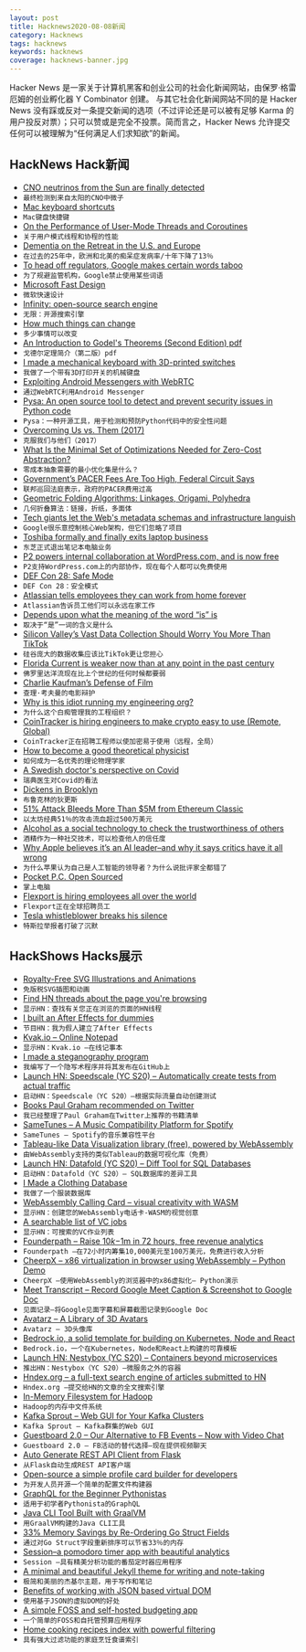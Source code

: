 ```yaml
---
layout: post
title: Hacknews2020-08-08新闻
category: Hacknews
tags: hacknews
keywords: hacknews
coverage: hacknews-banner.jpg
---
```


Hacker News 是一家关于计算机黑客和创业公司的社会化新闻网站，由保罗·格雷厄姆的创业孵化器 Y Combinator 创建。
与其它社会化新闻网站不同的是 Hacker News 没有踩或反对一条提交新闻的选项（不过评论还是可以被有足够 Karma 的用户投反对票）；只可以赞或是完全不投票。简而言之，Hacker News 允许提交任何可以被理解为“任何满足人们求知欲”的新闻。

## HackNews Hack新闻


- [CNO neutrinos from the Sun are finally detected](https://www.syfy.com/syfywire/after-nearly-a-century-elusive-cno-neutrinos-are-finally-seen-from-the-sun)
- `最终检测到来自太阳的CNO中微子`
- [Mac keyboard shortcuts](https://support.apple.com/en-us/HT201236)
- `Mac键盘快捷键`
- [On the Performance of User-Mode Threads and Coroutines](https://inside.java/2020/08/07/loomperformance/)
- `关于用户模式线程和协程的性能`
- [Dementia on the Retreat in the U.S. and Europe](https://www.nytimes.com/2020/08/03/health/alzheimers-dementia-rates.html)
- `在过去的25年中，欧洲和北美的痴呆症发病率/十年下降了13％`
- [To head off regulators, Google makes certain words taboo](https://themarkup.org/google-the-giant/2020/08/07/google-documents-show-taboo-words-antitrust)
- `为了规避监管机构，Google禁止使用某些词语`
- [Microsoft Fast Design](https://www.fast.design/docs/introduction)
- `微软快速设计`
- [Infinity: open-source search engine](https://infinitysearch.co)
- `无限：开源搜索引擎`
- [How much things can change](http://rodneybrooks.com/how-much-things-can-change/)
- `多少事情可以改变`
- [An Introduction to Godel's Theorems (Second Edition) pdf](https://www.logicmatters.net/resources/pdfs/godelbook/GodelBookLM.pdf)
- `戈德尔定理简介（第二版）pdf`
- [I made a mechanical keyboard with 3D-printed switches](https://incoherency.co.uk/blog/stories/jesboard.html)
- `我做了一个带有3D打印开关的机械键盘`
- [Exploiting Android Messengers with WebRTC](https://googleprojectzero.blogspot.com/2020/08/exploiting-android-messengers-part-3.html?m=1)
- `通过WebRTC利用Android Messenger`
- [Pysa: An open source tool to detect and prevent security issues in Python code](https://engineering.fb.com/security/pysa/)
- `Pysa：一种开源工具，用于检测和预防Python代码中的安全性问题`
- [Overcoming Us vs. Them (2017)](http://nautil.us/issue/55/trust/why-your-brain-hates-other-people-rp)
- `克服我们与他们（2017）`
- [What Is the Minimal Set of Optimizations Needed for Zero-Cost Abstraction?](https://robert.ocallahan.org/2020/08/what-is-minimal-set-of-optimizations.html)
- `零成本抽象需要的最小优化集是什么？`
- [Government’s PACER Fees Are Too High, Federal Circuit Says](https://news.bloomberglaw.com/white-collar-and-criminal-law/federal-circuit-affirms-limits-on-how-government-uses-pacer-fees)
- `联邦巡回法庭表示，政府的PACER费用过高`
- [Geometric Folding Algorithms: Linkages, Origami, Polyhedra](https://ocw.mit.edu/courses/electrical-engineering-and-computer-science/6-849-geometric-folding-algorithms-linkages-origami-polyhedra-fall-2012/)
- `几何折叠算法：链接，折纸，多面体`
- [Tech giants let the Web's metadata schemas and infrastructure languish](https://threadreaderapp.com/thread/1291509746000855040.html)
- `Google很乐意控制核心Web架构，但它们忽略了项目`
- [Toshiba formally and finally exits laptop business](https://www.theregister.com/2020/08/07/toshiba_sells_last_dynabook_shares/)
- `东芝正式退出笔记本电脑业务`
- [P2 powers internal collaboration at WordPress.com, and is now free](https://wordpress.com/blog/2020/08/06/improve-your-remote-collaboration-with-p2/)
- `P2支持WordPress.com上的内部协作，现在每个人都可以免费使用`
- [DEF Con 28: Safe Mode](http://defcon.outel.org/)
- `DEF Con 28：安全模式`
- [Atlassian tells employees they can work from home forever](https://www.cnbc.com/2020/08/07/atlassian-tells-employees-they-can-work-from-home-indefinitely.html)
- `Atlassian告诉员工他们可以永远在家工作`
- [Depends upon what the meaning of the word “is” is](https://meaningness.com/eggplant/formal-logic)
- `取决于“是”一词的含义是什么`
- [Silicon Valley’s Vast Data Collection Should Worry You More Than TikTok](https://jacobinmag.com/2020/08/tiktok-surveillance-social-media-trump)
- `硅谷庞大的数据收集应该比TikTok更让您担心`
- [Florida Current is weaker now than at any point in the past century](https://www.whoi.edu/press-room/news-release/florida-current-weakening/)
- `佛罗里达洋流现在比上个世纪的任何时候都要弱`
- [Charlie Kaufman’s Defense of Film](https://newrepublic.com/article/158663/charlie-kaufmans-defense-film)
- `查理·考夫曼的电影辩护`
- [Why is this idiot running my engineering org?](https://medium.com/@bellmar/why-is-this-idiot-running-my-engineering-org-c6e815790cdb)
- `为什么这个白痴管理我的工程组织？`
- [CoinTracker is hiring engineers to make crypto easy to use (Remote, Global)](https://jobs.lever.co/cointracker/abb7f14c-5ad4-474a-ad5a-5356969b2121)
- `CoinTracker正在招聘工程师以使加密易于使用（远程，全局）`
- [How to become a good theoretical physicist](https://www.goodtheorist.science/)
- `如何成为一名优秀的理论物理学家`
- [A Swedish doctor's perspective on Covid](https://sebastianrushworth.com/2020/08/04/how-bad-is-covid-really-a-swedish-doctors-perspective/)
- `瑞典医生对Covid的看法`
- [Dickens in Brooklyn](https://www.nybooks.com/daily/2020/08/05/dickens-in-brooklyn/)
- `布鲁克林的狄更斯`
- [51% Attack Bleeds More Than $5M from Ethereum Classic](https://cointelegraph.com/news/51-attack-bleeds-more-than-5m-from-ethereum-classic)
- `以太坊经典51％的攻击流血超过500万美元`
- [Alcohol as a social technology to check the trustworthiness of others](https://hndex.org/7798063)
- `酒精作为一种社交技术，可以检查他人的信任度`
- [Why Apple believes it’s an AI leader–and why it says critics have it all wrong](https://arstechnica.com/gadgets/2020/08/apple-explains-how-it-uses-machine-learning-across-ios-and-soon-macos/)
- `为什么苹果认为自己是人工智能的领导者？为什么说批评家全都错了`
- [Pocket P.C. Open Sourced](https://blog.popcorncomputer.com/2020/08/05/pocket-p-c-open-sourced/)
- `掌上电脑`
- [Flexport is hiring employees all over the world](https://www.flexport.com/careers/department/engineering)
- `Flexport正在全球招聘员工`
- [Tesla whistleblower breaks his silence](https://twitter.com/russ1mitchell/status/1291763545940533248)
- `特斯拉举报者打破了沉默`


## HackShows Hacks展示

- [ Royalty-Free SVG Illustrations and Animations](https://www.pixeltrue.com/free-illustrations)
- `免版税SVG插图和动画`
- [ Find HN threads about the page you're browsing](https://github.com/pinoceniccola/what-hn-says-webext)
- `显示HN：查找有关您正在浏览的页面的HN线程`
- [ I built an After Effects for dummies](https://storycreatorapp.com)
- `节目HN：我为假人建立了After Effects`
- [ Kvak.io – Online Notepad](http://kvak.io/?n=intro)
- `显示HN：Kvak.io –在线记事本`
- [ I made a steganography program](https://github.com/JHurst97/SteganograhyProject.git)
- `我编写了一个隐写术程序并将其发布在GitHub上`
- [Launch HN: Speedscale (YC S20) – Automatically create tests from actual traffic](item?id=24060799)
- `启动HN：Speedscale（YC S20）–根据实际流量自动创建测试`
- [ Books Paul Graham recommended on Twitter](https://www.readthistwice.com/person/paul-graham)
- `我已经整理了Paul Graham在Twitter上推荐的书籍清单`
- [ SameTunes – A Music Compatibility Platform for Spotify](https://sametunes.com/)
- `SameTunes – Spotify的音乐兼容性平台`
- [ Tableau-like Data Visualization library (free), powered by WebAssembly](https://muzejs.org)
- `由WebAssembly支持的类似Tableau的数据可视化库（免费）`
- [Launch HN: Datafold (YC S20) – Diff Tool for SQL Databases](item?id=24071955)
- `启动HN：Datafold（YC S20）– SQL数据库的差异工具`
- [ I Made a Clothing Database](https://www.clothdb.com/)
- `我做了一个服装数据库`
- [ WebAssembly Calling Card – visual creativity with WASM](https://wacc.rancidbacon.com/)
- `显示HN：创建您的WebAssembly电话卡-WASM的视觉创意`
- [ A searchable list of VC jobs](http://vcjobs.kgbase.com/)
- `显示HN：可搜索的VC作业列表`
- [ Founderpath – Raise $10k-$1m in 72 hours, free revenue analytics](item?id=24073378)
- `Founderpath –在72小时内筹集10,000美元至100万美元，免费进行收入分析`
- [ CheerpX – x86 virtualization in browser using WebAssembly – Python Demo](https://www.leaningtech.com/pages/pythondemo.html)
- `CheerpX –使用WebAssembly的浏览器中的x86虚拟化– Python演示`
- [ Meet Transcript – Record Google Meet Caption & Screenshot to Google Doc](https://thanesh.dev/meet-transcript)
- `见面记录–将Google见面字幕和屏幕截图记录到Google Doc`
- [ Avatarz – A Library of 3D Avatars](https://www.avatarz.design/)
- `Avatarz – 3D头像库`
- [ Bedrock.io, a solid template for building on Kubernetes, Node and React](https://bedrock.io/)
- `Bedrock.io，一个在Kubernetes，Node和React上构建的可靠模板`
- [Launch HN: Nestybox (YC S20) – Containers beyond microservices](item?id=24084758)
- `推出HN：Nestybox（YC S20）–微服务之外的容器`
- [ Hndex.org – a full-text search engine of articles submitted to HN](https://hndex.org/)
- `Hndex.org –提交给HN的文章的全文搜索引擎`
- [ In-Memory Filesystem for Hadoop](https://github.com/Schachte/Memdoop)
- `Hadoop的内存中文件系统`
- [ Kafka Sprout – Web GUI for Your Kafka Clusters](https://github.com/oslabs-beta/Kafka-Sprout)
- `Kafka Sprout – Kafka群集的Web GUI`
- [ Guestboard 2.0 – Our Alternative to FB Events – Now with Video Chat](https://guestboard.co)
- `Guestboard 2.0 – FB活动的替代选择–现在提供视频聊天`
- [ Auto Generate REST API Client from Flask](https://github.com/revalo/sharp)
- `从Flask自动生成REST API客户端`
- [ Open-source a simple profile card builder for developers](https://github.com/tranbathanhtung/cardzilla)
- `为开发人员开源一个简单的配置文件构建器`
- [ GraphQL for the Beginner Pythonistas](https://github.com/fithisux/beginner-python-graphq)
- `适用于初学者Pythonista的GraphQL`
- [ Java CLI Tool Built with GraalVM](https://github.com/simplelocalize/simplelocalize-cli)
- `用GraalVM构建的Java CLI工具`
- [ 33% Memory Savings by Re-Ordering Go Struct Fields](https://qvault.io/2020/08/07/saving-a-third-of-our-memory-by-re-ordering-go-struct-fields/)
- `通过对Go Struct字段重新排序可以节省33％的内存`
- [ Session–a pomodoro timer app with beautiful analytics](https://www.stayinsession.com)
- `Session –具有精美分析功能的番茄定时器应用程序`
- [ A minimal and beautiful Jekyll theme for writing and note-taking](https://github.com/ngzhio/jekyll-theme-hamilton)
- `极简和美丽的杰基尔主题，用于写作和笔记`
- [ Benefits of working with JSON based virtual DOM](https://medium.com/@tobiasuhlig/your-benefits-of-working-with-json-based-virtual-dom-7318a983da9e)
- `使用基于JSON的虚拟DOM的好处`
- [ A simple FOSS and self-hosted budgeting app](https://github.com/inoda/ontrack)
- `一个简单的FOSS和自托管预算应用程序`
- [ Home cooking recipes index with powerful filtering](https://www.recipeify.com/)
- `具有强大过滤功能的家庭烹饪食谱索引`

